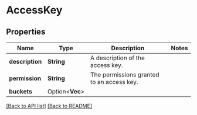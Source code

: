 # AccessKey

## Properties

Name | Type | Description | Notes
------------ | ------------- | ------------- | -------------
**description** | **String** | A description of the access key. | 
**permission** | **String** | The permissions granted to an access key. | 
**buckets** | Option<**Vec<String>**> |  | 

[[Back to API list]](../README.md#documentation-for-api-endpoints) [[Back to README]](../README.md)


